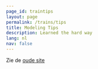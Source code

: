 ```yaml
---
page_id: traintips
layout: page
permalink: /trains/tips
title: Modeling Tips
description: Learned the hard way
lang: nl
nav: false
---
```


Zie de <a href="https://ebroerse.nl/trains/#proto">oude site</a>
